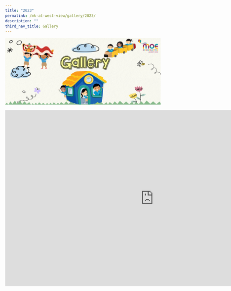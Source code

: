 ```yaml
---
title: "2023"
permalink: /mk-at-west-view/gallery/2023/
description: ""
third_nav_title: Gallery
---
```

![Gallery](/images/Header%204%20Gallery.png)

<iframe src="https://docs.google.com/presentation/d/e/2PACX-1vSG1Fs7JyRNBTPcFM0D4nsiT3dWLIqHYybkecupM96vdcNlyywdA2k-tVBBQkz0rASDLGtACaWw7iho/embed?start=false&amp;loop=false&amp;delayms=3000" frameborder="0" width="960" height="569" allowfullscreen="true"></iframe>
